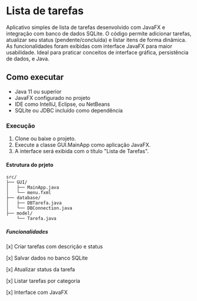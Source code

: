 # Lista de tarefas
Aplicativo simples de lista de tarefas desenvolvido com JavaFX e integração com banco de dados SQLite. 
O código permite adicionar tarefas, atualizar seu status (pendente/concluída) e listar itens de forma dinâmica.
As funcionalidades foram exibidas com interface JavaFX para maior usabilidade.
Ideal para praticar conceitos de interface gráfica, persistência de dados, e Java.


## Como executar
- Java 11 ou superior
- JavaFX configurado no projeto
- IDE como IntelliJ, Eclipse, ou NetBeans
- SQLite ou JDBC incluído como dependência

### Execução
1. Clone ou baixe o projeto.
2. Execute a classe GUI.MainApp como aplicação JavaFX.
3. A interface será exibida com o título "Lista de Tarefas".

#### Estrutura do prjeto
```
src/
├── GUI/             
│   ├── MainApp.java
│   └── menu.fxml
├── database/         
│   ├── DBTarefa.java
│   └── DBConnection.java
├── model/          
    └── Tarefa.java
```
    
##### Funcionalidades
[x] Criar tarefas com descrição e status

[x] Salvar dados no banco SQLite

[x] Atualizar status da tarefa

[x] Listar tarefas por categoria 

[x] Interface com JavaFX
